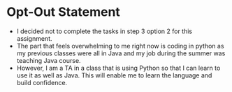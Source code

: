# Opt-Out Statement
- I decided not to complete the tasks in step 3 option 2 for this assignment.
- The part that feels overwhelming to me right now is coding in python as my previous classes were all in Java and my job during the summer was teaching Java course. 
- However, I am a TA in a class that is using Python so that I can learn to use it as well as Java. This will enable me to learn the language and build confidence.
